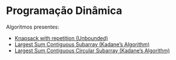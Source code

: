 # Programação Dinâmica

Algoritmos presentes:

- [Knapsack with repetition (Unbounded)](knaspsackUnbounded.cpp)
- [Largest Sum Contiguous Subarray (Kadane’s Algorithm)](kadane.cpp)
- [Largest Sum Contiguous Circular Subarray (Kadane’s Algorithm)](kadaneCircular.cpp)